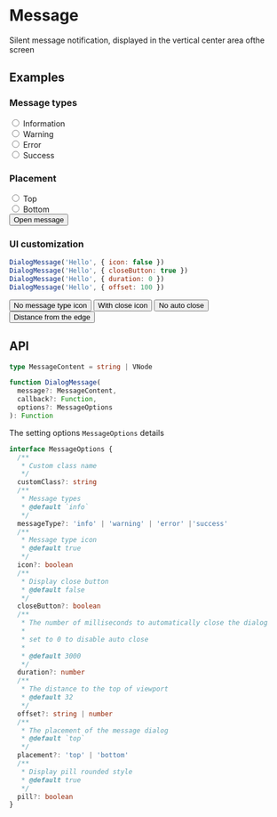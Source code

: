 # Message

Silent message notification, displayed in the vertical center area of ​​the screen

## Examples

### Message types

<div class="my-3">
  <div class="form-check form-check-inline">
    <input
      class="form-check-input"
      type="radio"
      id="toast-info"
      value="info"
      v-model="messageType"
    >
    <label
      class="form-check-label"
      for="toast-info"
    >Information</label>
  </div>
  <div class="form-check form-check-inline">
    <input
      class="form-check-input"
      type="radio"
      id="toast-warning"
      value="warning"
      v-model="messageType"
    >
    <label
      class="form-check-label"
      for="toast-warning"
    >Warning</label>
  </div>
  <div class="form-check form-check-inline">
    <input
      class="form-check-input"
      type="radio"
      id="toast-error"
      value="error"
      v-model="messageType"
    >
    <label
      class="form-check-label"
      for="toast-error"
    >Error</label>
  </div>
  <div class="form-check form-check-inline">
    <input
      class="form-check-input"
      type="radio"
      id="toast-success"
      value="success"
      v-model="messageType"
    >
    <label
      class="form-check-label"
      for="toast-success"
    >Success</label>
  </div>
</div>

### Placement

<div class="my-3">
  <div class="form-check form-check-inline">
    <input
      class="form-check-input"
      type="radio"
      id="placement-top"
      value="top"
      v-model="placement"
    >
    <label
      class="form-check-label"
      for="placement-top"
    >Top</label>
  </div>
  <div class="form-check form-check-inline">
    <input
      class="form-check-input"
      type="radio"
      id="placement-bottom"
      value="bottom"
      v-model="placement"
    >
    <label
      class="form-check-label"
      for="placement-bottom"
    >Bottom</label>
  </div>
</div>
<div>
  <button
    type="button"
    class="btn btn-dark"
    @click="openMessage({ placement, messageType })"
  >Open message</button>
</div>

### UI customization

```js
DialogMessage('Hello', { icon: false })
DialogMessage('Hello', { closeButton: true })
DialogMessage('Hello', { duration: 0 })
DialogMessage('Hello', { offset: 100 })
```

<div class="my-3">
  <button
    type="button"
    class="btn btn-dark me-2"
    @click="openMessage({ icon: false })"
  >No message type icon</button>
  <button
    type="button"
    class="btn btn-dark me-2"
    @click="openMessage({ closeButton: true })"
  >With close icon</button>
  <button
    type="button"
    class="btn btn-dark me-2"
    @click="openMessage({ duration: 0 })"
  >No auto close</button>
  <button
    type="button"
    class="btn btn-dark"
    @click="openMessage({ offset: 100 })"
  >Distance from the edge</button>
</div>

<script setup>
import { useMessageExamples } from '../script/dialog/message'

const {
  placement,
  messageType,
  openMessage
} = useMessageExamples()
</script>

## API

```ts
type MessageContent = string | VNode

function DialogMessage(
  message?: MessageContent,
  callback?: Function,
  options?: MessageOptions
): Function
```

The setting options `MessageOptions` details

```ts
interface MessageOptions {
  /**
   * Custom class name
   */
  customClass?: string
  /**
   * Message types
   * @default `info`
   */
  messageType?: 'info' | 'warning' | 'error' |'success'
  /**
   * Message type icon
   * @default true
   */
  icon?: boolean
  /**
   * Display close button
   * @default false
   */
  closeButton?: boolean
  /**
   * The number of milliseconds to automatically close the dialog
   *
   * set to 0 to disable auto close
   *
   * @default 3000
   */
  duration?: number
  /**
   * The distance to the top of viewport
   * @default 32
   */
  offset?: string | number
  /**
   * The placement of the message dialog
   * @default `top`
   */
  placement?: 'top' | 'bottom'
  /**
   * Display pill rounded style
   * @default true
   */
  pill?: boolean
}
```
